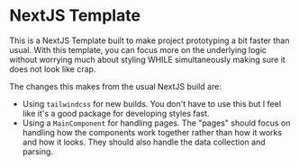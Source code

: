 # NextJS Template

This is a NextJS Template built to make project prototyping a bit faster than usual. With this template, you can focus more on the underlying logic without worrying much about styling WHILE simultaneously making sure it does not look like crap.

The changes this makes from the usual NextJS build are:

-   Using `tailwindcss` for new builds. You don't have to use this but I feel like it's a good package for developing styles fast.
-   Using a `MainComponent` for handling pages. The "pages" should focus on handling how the components work together rather than how it works and how it looks. They should also handle the data collection and parsing.
